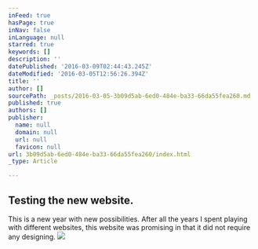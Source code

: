 ```yaml
---
inFeed: true
hasPage: true
inNav: false
inLanguage: null
starred: true
keywords: []
description: ''
datePublished: '2016-03-09T02:44:43.245Z'
dateModified: '2016-03-05T12:56:26.394Z'
title: ''
author: []
sourcePath: _posts/2016-03-05-3b09d5ab-6ed0-484e-ba33-66da55fea260.md
published: true
authors: []
publisher:
  name: null
  domain: null
  url: null
  favicon: null
url: 3b09d5ab-6ed0-484e-ba33-66da55fea260/index.html
_type: Article

---
```

## Testing the new website.

This is a new year with new possibilities. After all the years I spent playing with different websites, this website was promising in that it did not require any designing.  ![](https://the-grid-user-content.s3-us-west-2.amazonaws.com/dccb650f-453d-4cb2-945c-9883fdcfec5f.jpg)